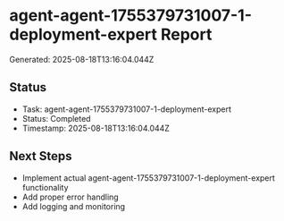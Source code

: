 # agent-agent-1755379731007-1-deployment-expert Report

Generated: 2025-08-18T13:16:04.044Z

## Status
- Task: agent-agent-1755379731007-1-deployment-expert
- Status: Completed
- Timestamp: 2025-08-18T13:16:04.044Z

## Next Steps
- Implement actual agent-agent-1755379731007-1-deployment-expert functionality
- Add proper error handling
- Add logging and monitoring
